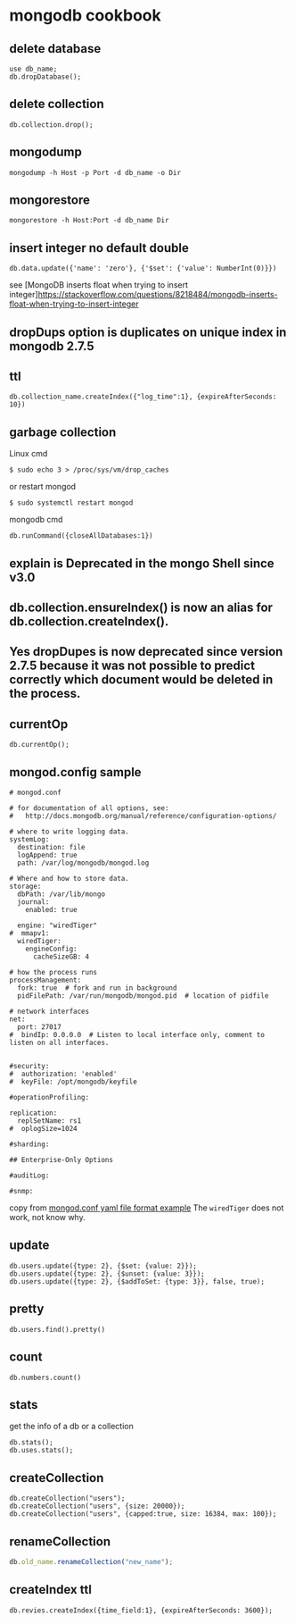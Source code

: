 # mongodb cookbook

## delete database

``` shell
use db_name;
db.dropDatabase();
```

## delete collection

``` shell
db.collection.drop();
```

## mongodump

``` shell
mongodump -h Host -p Port -d db_name -o Dir
```

## mongorestore

``` shell
mongorestore -h Host:Port -d db_name Dir
```

## insert integer no default double

``` shell
db.data.update({'name': 'zero'}, {'$set': {'value': NumberInt(0)}})

```
see [MongoDB inserts float when trying to insert integer]https://stackoverflow.com/questions/8218484/mongodb-inserts-float-when-trying-to-insert-integer


## dropDups option is duplicates on unique index in mongodb 2.7.5

## ttl

``` shell
db.collection_name.createIndex({"log_time":1}, {expireAfterSeconds: 10})
```

## garbage collection

Linux cmd
``` shell
$ sudo echo 3 > /proc/sys/vm/drop_caches
```
or restart mongod

``` shell
$ sudo systemctl restart mongod
```
mongodb cmd

``` shell
db.runCommand({closeAllDatabases:1})
```

## explain is Deprecated in the mongo Shell since v3.0

## db.collection.ensureIndex() is now an alias for db.collection.createIndex().

## Yes dropDupes is now deprecated since version 2.7.5 because it was not possible to predict correctly which document would be deleted in the process.

## currentOp

``` shell
db.currentOp();
```

## mongod.config sample

``` shell
# mongod.conf

# for documentation of all options, see:
#   http://docs.mongodb.org/manual/reference/configuration-options/

# where to write logging data.
systemLog:
  destination: file
  logAppend: true
  path: /var/log/mongodb/mongod.log

# Where and how to store data.
storage:
  dbPath: /var/lib/mongo
  journal:
    enabled: true

  engine: "wiredTiger"
#  mmapv1:
  wiredTiger:
    engineConfig:
      cacheSizeGB: 4

# how the process runs
processManagement:
  fork: true  # fork and run in background
  pidFilePath: /var/run/mongodb/mongod.pid  # location of pidfile

# network interfaces
net:
  port: 27017
#  bindIp: 0.0.0.0  # Listen to local interface only, comment to listen on all interfaces.


#security:
#  authorization: 'enabled'
#  keyFile: /opt/mongodb/keyfile

#operationProfiling:

replication:
  replSetName: rs1
#  oplogSize=1024

#sharding:

## Enterprise-Only Options

#auditLog:

#snmp:
```
copy from [mongod.conf yaml file format example](https://www.mysoftkey.com/mongodb/mongod-conf-yaml-file-format-example/)
The `wiredTiger` does not work, not know why.

## update
```
db.users.update({type: 2}, {$set: {value: 2}});
db.users.update({type: 2}, {$unset: {value: 3}});
db.users.update({type: 2}, {$addToSet: {type: 3}}, false, true);
```

## pretty

```
db.users.find().pretty()
```

## count

```
db.numbers.count()
```
## stats
get the info of a db or a collection
```
db.stats();
db.uses.stats();
```

## createCollection

```
db.createCollection("users");
db.createCollection("users", {size: 20000});
db.createCollection("users", {capped:true, size: 16384, max: 100});
```

## renameCollection

``` javascript
db.old_name.renameCollection("new_name");
```

## createIndex ttl

```
db.revies.createIndex({time_field:1}, {expireAfterSeconds: 3600});
```
